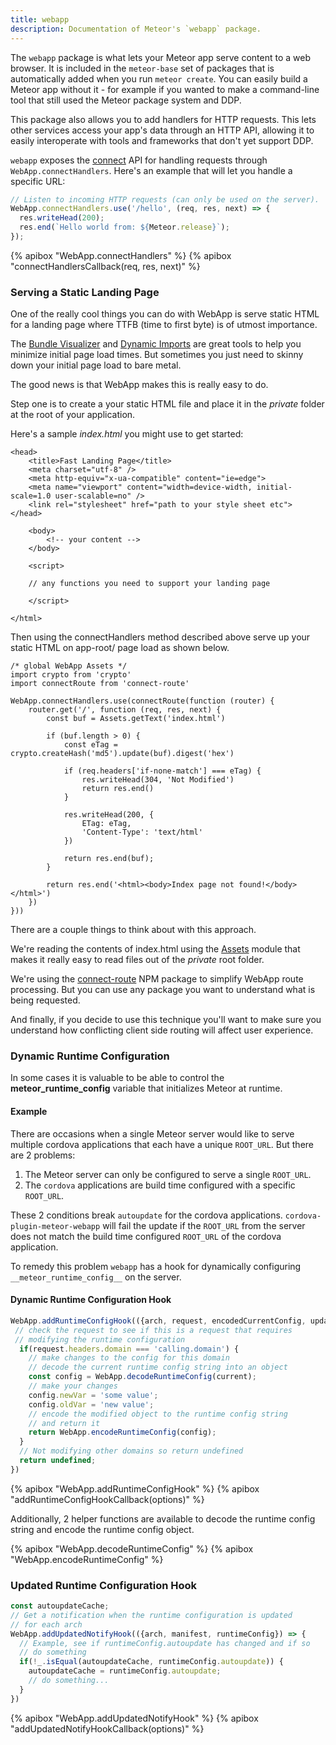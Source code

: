 ```yaml
---
title: webapp
description: Documentation of Meteor's `webapp` package.
---
```


The `webapp` package is what lets your Meteor app serve content to a web
browser. It is included in the `meteor-base` set of packages that is
automatically added when you run `meteor create`. You can easily build a
Meteor app without it - for example if you wanted to make a command-line
tool that still used the Meteor package system and DDP.

This package also allows you to add handlers for HTTP requests.
This lets other services access your app's data through an HTTP API, allowing
it to easily interoperate with tools and frameworks that don't yet support DDP.

`webapp` exposes the [connect](https://github.com/senchalabs/connect) API for
handling requests through `WebApp.connectHandlers`.
Here's an example that will let you handle a specific URL:

```js
// Listen to incoming HTTP requests (can only be used on the server).
WebApp.connectHandlers.use('/hello', (req, res, next) => {
  res.writeHead(200);
  res.end(`Hello world from: ${Meteor.release}`);
});
```

{% apibox "WebApp.connectHandlers" %}
{% apibox "connectHandlersCallback(req, res, next)" %}

### Serving a Static Landing Page

One of the really cool things you can do with WebApp is serve static HTML for a landing page where TTFB (time to first byte) is of utmost importance.

The [Bundle Visualizer](https://docs.meteor.com/packages/bundle-visualizer.html) and [Dynamic Imports](https://docs.meteor.com/packages/dynamic-import.html) are great tools to help you minimize initial page load times. But sometimes you just need to skinny down your initial page load to bare metal.

The good news is that WebApp makes this is really easy to do.

Step one is to create a your static HTML file and place it in the _private_ folder at the root of your application.

Here's a sample _index.html_ you might use to get started:

```
<head>
    <title>Fast Landing Page</title>
    <meta charset="utf-8" />
    <meta http-equiv="x-ua-compatible" content="ie=edge">
    <meta name="viewport" content="width=device-width, initial-scale=1.0 user-scalable=no" />   
    <link rel="stylesheet" href="path to your style sheet etc">
</head>

    <body>
        <!-- your content -->
    </body>

    <script>

    // any functions you need to support your landing page
 
    </script>

</html>
```

Then using the connectHandlers method described above serve up your static HTML on app-root/ page load as shown below.

```
/* global WebApp Assets */
import crypto from 'crypto'
import connectRoute from 'connect-route'

WebApp.connectHandlers.use(connectRoute(function (router) {
    router.get('/', function (req, res, next) {
        const buf = Assets.getText('index.html')

        if (buf.length > 0) {
            const eTag = crypto.createHash('md5').update(buf).digest('hex')

            if (req.headers['if-none-match'] === eTag) {
                res.writeHead(304, 'Not Modified')
                return res.end()
            }

            res.writeHead(200, {
                ETag: eTag,
                'Content-Type': 'text/html'
            })

            return res.end(buf);
        }

        return res.end('<html><body>Index page not found!</body></html>')
    })
}))
```

There are a couple things to think about with this approach.

We're reading the contents of index.html using the [Assets](https://docs.meteor.com/api/assets.html) module that makes it really easy to read files out of the _private_ root folder.

We're using the [connect-route](https://www.npmjs.com/package/connect-route) NPM package to simplify WebApp route processing. But you can use any package you want to understand what is being requested.

And finally, if you decide to use this technique you'll want to make sure you understand how conflicting client side routing will affect user experience.

### Dynamic Runtime Configuration

In some cases it is valuable to be able to control the __meteor_runtime_config__ variable that initializes Meteor at runtime.

#### Example
There are occasions when a single Meteor server would like to serve multiple cordova applications that each have a unique `ROOT_URL`.  But there are 2 problems:
1. The Meteor server can only be configured to serve a single `ROOT_URL`.
2. The `cordova` applications are build time configured with a specific `ROOT_URL`.

These 2 conditions break `autoupdate` for the cordova applications. `cordova-plugin-meteor-webapp` will fail the update if the `ROOT_URL` from the server does not match the build time configured `ROOT_URL` of the cordova application.

To remedy this problem `webapp` has a hook for dynamically configuring `__meteor_runtime_config__` on the server.

#### Dynamic Runtime Configuration Hook
```js
WebApp.addRuntimeConfigHook(({arch, request, encodedCurrentConfig, updated}) => {
 // check the request to see if this is a request that requires
 // modifying the runtime configuration
  if(request.headers.domain === 'calling.domain') {
    // make changes to the config for this domain
    // decode the current runtime config string into an object
    const config = WebApp.decodeRuntimeConfig(current);
    // make your changes
    config.newVar = 'some value';
    config.oldVar = 'new value';
    // encode the modified object to the runtime config string
    // and return it
    return WebApp.encodeRuntimeConfig(config);
  }
  // Not modifying other domains so return undefined
  return undefined;
})
```
{% apibox "WebApp.addRuntimeConfigHook" %}
{% apibox "addRuntimeConfigHookCallback(options)" %}

Additionally, 2 helper functions are available to decode the runtime config string and encode the runtime config object.

{% apibox "WebApp.decodeRuntimeConfig" %}
{% apibox "WebApp.encodeRuntimeConfig" %}

### Updated Runtime Configuration Hook
```js
const autoupdateCache;
// Get a notification when the runtime configuration is updated
// for each arch
WebApp.addUpdatedNotifyHook(({arch, manifest, runtimeConfig}) => {
  // Example, see if runtimeConfig.autoupdate has changed and if so
  // do something
  if(!_.isEqual(autoupdateCache, runtimeConfig.autoupdate)) {
    autoupdateCache = runtimeConfig.autoupdate;
    // do something...
  }
})
```

{% apibox "WebApp.addUpdatedNotifyHook" %}
{% apibox "addUpdatedNotifyHookCallback(options)" %}
